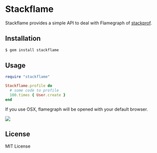 # Stackflame

Stackflame provides a simple API to deal with Flamegraph of [stackprof](https://github.com/tmm1/stackprof).

## Installation

```bash
$ gem install stackflame
```

## Usage

```ruby
require "stackflame"

Stackflame.profile do
  # some code to profile
  100.times { User.create }
end
```

If you use OSX, flamegraph will be opened with your default browser.

![](http://i.gyazo.com/47871c2de985298c61d0fcca041a34d0.png)

## License

MIT License
